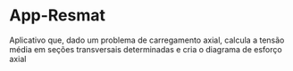# App-Resmat
Aplicativo que, dado um problema de carregamento axial, calcula a tensão média em seções transversais determinadas e cria o diagrama de esforço axial
